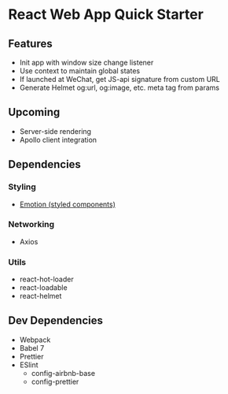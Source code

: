 # React Web App Quick Starter

## Features
- Init app with window size change listener
- Use context to maintain global states
- If launched at WeChat, get JS-api signature from custom URL
- Generate Helmet og:url, og:image, etc. meta tag from params

## Upcoming
- Server-side rendering
- Apollo client integration

## Dependencies
### Styling
- [Emotion (styled components)](https://emotion.sh/docs/introduction)

### Networking
- Axios

### Utils
- react-hot-loader
- react-loadable
- react-helmet

## Dev Dependencies
- Webpack
- Babel 7
- Prettier
- ESlint
  - config-airbnb-base
  - config-prettier
